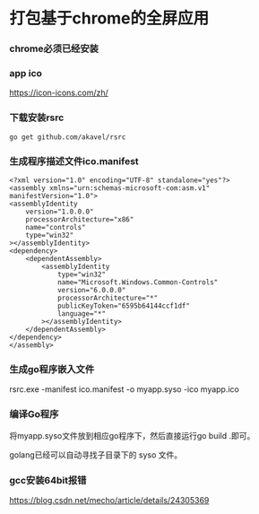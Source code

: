 # 打包基于chrome的全屏应用

### chrome必须已经安装

### app ico
https://icon-icons.com/zh/

### 下载安装rsrc
```
go get github.com/akavel/rsrc
```

### 生成程序描述文件ico.manifest
```
<?xml version="1.0" encoding="UTF-8" standalone="yes"?>
<assembly xmlns="urn:schemas-microsoft-com:asm.v1" manifestVersion="1.0">
<assemblyIdentity
    version="1.0.0.0"
    processorArchitecture="x86"
    name="controls"
    type="win32"
></assemblyIdentity>
<dependency>
    <dependentAssembly>
        <assemblyIdentity
            type="win32"
            name="Microsoft.Windows.Common-Controls"
            version="6.0.0.0"
            processorArchitecture="*"
            publicKeyToken="6595b64144ccf1df"
            language="*"
        ></assemblyIdentity>
    </dependentAssembly>
</dependency>
</assembly>
```

### 生成go程序嵌入文件
rsrc.exe -manifest ico.manifest -o myapp.syso -ico myapp.ico

### 编译Go程序
将myapp.syso文件放到相应go程序下，然后直接运行go build .即可。

golang已经可以自动寻找子目录下的 syso 文件。

### gcc安装64bit报错
https://blog.csdn.net/mecho/article/details/24305369